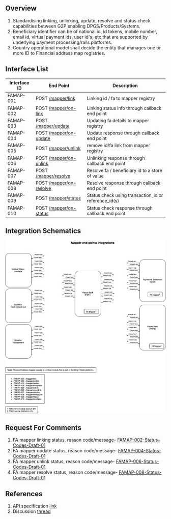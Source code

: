 ## Overview
1. Standardising linking, unlinking, update, resolve and status check capabilities between G2P enabling DPGS/Products/Systems.
2. Beneficiary identifier can be of national id, id tokens, mobile number, email id, virtual payment ids, user id's, etc that are supported by underlying payment processing/rails platforms. <br>
3. Country operational model shall decide the entity that manages one or more ID to Financial address map registries.

## Interface List

| Interface ID | End Point | Description | 
| ------------ | --------- | ----------- |
| FAMAP-001 | POST [/mapper/link](https://g2p-connect.github.io/specs/dist/g2p-mapper.html#operation/post_g2p_mapper_link) | Linking id / fa to mapper registry | 
| FAMAP-002 | POST [/mapper/on-link](https://g2p-connect.github.io/specs/dist/g2p-mapper.html#operation/post_g2p_mapper_on-link) | Linking status info through callback end point | 
| FAMAP-003 | POST [/mapper/update](https://g2p-connect.github.io/specs/dist/g2p-mapper.html#operation/put_g2p_mapper_update) | Updating fa details to mapper registry|
| FAMAP-004 | POST [/mapper/on-update](https://g2p-connect.github.io/specs/dist/g2p-mapper.html#operation/put_g2p_mapper_on-update) | Update response through callback end point |
| FAMAP-005 | POST [/mapper/unlink](https://g2p-connect.github.io/specs/dist/g2p-mapper.html#operation/post_g2p_mapper_unlink) | remove id/fa link from mapper registry | 
| FAMAP-006 | POST [/mapper/on-unlink](https://g2p-connect.github.io/specs/dist/g2p-mapper.html#operation/post_g2p_mapper_on-unlink) | Unlinking response through callback end point | 
| FAMAP-007 | POST [/mapper/resolve](https://g2p-connect.github.io/specs/dist/g2p-mapper.html#operation/post_g2p_mapper_resolve) | Resolve fa / beneficiary id to a store of value | 
| FAMAP-008 | POST [/mapper/on-resolve](https://g2p-connect.github.io/specs/dist/g2p-mapper.html#operation/post_g2p_mapper_on-resolve) | Resolve response through callback end point | 
| FAMAP-009 | POST [/mapper/status](https://g2p-connect.github.io/specs/dist/g2p-mapper.html#operation/post_g2p_mapper_status) | Status check using transaction_id or reference_id(s) | 
| FAMAP-010 | POST [/mapper/on-status](https://g2p-connect.github.io/specs/dist/g2p-mapper.html#operation/post_g2p_mapper_on-status) | Status check response through callback end point | 

## Integration Schematics
![](./images/draw.io/interface-mapper.drawio.png)


## Request For Comments
1. FA mapper linking status, reason code/message- [FAMAP-002-Status-Codes-Draft-01](https://github.com/G2P-Connect/specs/blob/draft/docs/rfc/specs-draft/FAMAP=002-Status-Codes-Draft-01.md)
2. FA mapper update status, reason code/message- [FAMAP-004-Status-Codes-Draft-01](https://github.com/G2P-Connect/specs/blob/draft/docs/rfc/specs-draft/FAMAP-004-Status-Codes-Draft-01.md)
3. FA mapper unlink status, reason code/message- [FAMAP-006-Status-Codes-Draft-01](https://github.com/G2P-Connect/specs/blob/draft/docs/rfc/specs-draft/FAMAP-006-Status-Codes-Draft-01.md)
4. FA mapper resolve status, reason code/message- [FAMAP-008-Status-Codes-Draft-01](https://github.com/G2P-Connect/specs/blob/draft/docs/rfc/specs-draft/FAMAP-008-Status-Codes-Draft-01.md)


## References
1. API specification [link](https://g2p-connect.github.io/specs/dist/g2p-mapper.html)
2. Discussion [thread](https://github.com/G2P-Connect/.github/discussions)